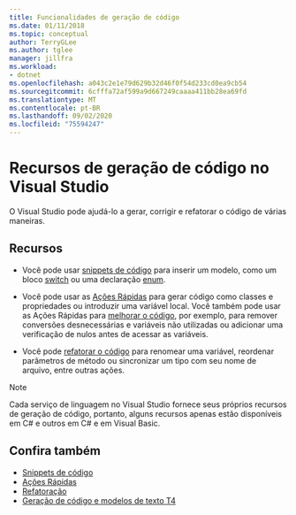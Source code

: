 ```yaml
---
title: Funcionalidades de geração de código
ms.date: 01/11/2018
ms.topic: conceptual
author: TerryGLee
ms.author: tglee
manager: jillfra
ms.workload:
- dotnet
ms.openlocfilehash: a043c2e1e79d629b32d46f0f54d233cd0ea9cb54
ms.sourcegitcommit: 6cfffa72af599a9d667249caaaa411bb28ea69fd
ms.translationtype: MT
ms.contentlocale: pt-BR
ms.lasthandoff: 09/02/2020
ms.locfileid: "75594247"
---
```

# <a name="code-generation-features-in-visual-studio"></a>Recursos de geração de código no Visual Studio

O Visual Studio pode ajudá-lo a gerar, corrigir e refatorar o código de várias maneiras.

## <a name="features"></a>Recursos

- Você pode usar [snippets de código](../ide/code-snippets.md) para inserir um modelo, como um bloco [switch](/dotnet/csharp/language-reference/keywords/switch) ou uma declaração [enum](/dotnet/csharp/language-reference/keywords/enum).

- Você pode usar as [Ações Rápidas](../ide/quick-actions.md) para gerar código como classes e propriedades ou introduzir uma variável local. Você também pode usar as Ações Rápidas para [melhorar o código](../ide/common-quick-actions.md), por exemplo, para remover conversões desnecessárias e variáveis não utilizadas ou adicionar uma verificação de nulos antes de acessar as variáveis.

- Você pode [refatorar o código](../ide/refactoring-in-visual-studio.md) para renomear uma variável, reordenar parâmetros de método ou sincronizar um tipo com seu nome de arquivo, entre outras ações.

> [!NOTE]
> Cada serviço de linguagem no Visual Studio fornece seus próprios recursos de geração de código, portanto, alguns recursos apenas estão disponíveis em C# e outros em C# e em Visual Basic.

## <a name="see-also"></a>Confira também

- [Snippets de código](../ide/code-snippets.md)
- [Ações Rápidas](../ide/quick-actions.md)
- [Refatoração](../ide/refactoring-in-visual-studio.md)
- [Geração de código e modelos de texto T4](../modeling/code-generation-and-t4-text-templates.md)
